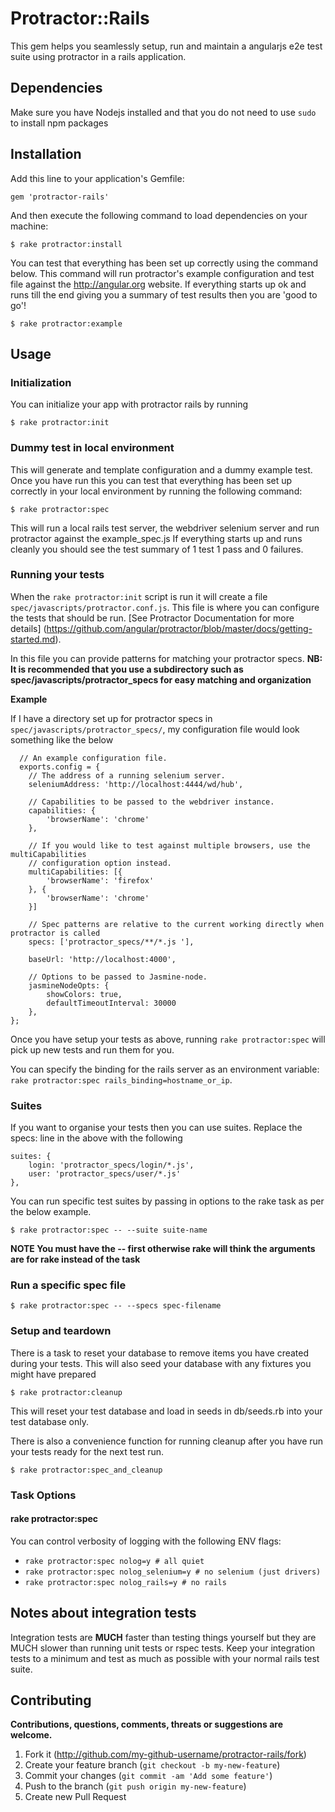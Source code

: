 # Protractor::Rails

This gem helps you seamlessly setup, run and maintain a angularjs e2e test suite using protractor in a rails application.

## Dependencies

Make sure you have Nodejs installed and that you do not need to use `sudo` to install npm packages

## Installation

Add this line to your application's Gemfile:

    gem 'protractor-rails'

And then execute the following command to load dependencies on your machine:

    $ rake protractor:install


You can test that everything has been set up correctly using the command below.
This command will run protractor's example configuration and test file against the
http://angular.org website. If everything starts up ok and runs till the end giving you
a summary of test results then you are 'good to go'!

    $ rake protractor:example

## Usage

### Initialization

You can initialize your app with protractor rails by running

    $ rake protractor:init

### Dummy test in local environment

This will generate and template configuration and a dummy example test. Once you have run this you can test that
everything has been set up correctly in your local environment by running the following command:

    $ rake protractor:spec

This will run a local rails test server, the webdriver selenium server and run protractor against the example_spec.js
If everything starts up and runs cleanly you should see the test summary of 1 test 1 pass and 0 failures.

### Running your tests

When the `rake protractor:init` script is run it will create a file `spec/javascripts/protractor.conf.js`. This file is where you
can configure the tests that should be run. [See Protractor Documentation for more details] (https://github.com/angular/protractor/blob/master/docs/getting-started.md).

In this file you can provide patterns for matching your protractor specs. **NB: It is recommended that you use a subdirectory such as spec/javascripts/protractor_specs for easy matching and organization**

**Example**

If I have a directory set up for protractor specs in `spec/javascripts/protractor_specs/`, my configuration file would look something like the below

```
  // An example configuration file.
  exports.config = {
    // The address of a running selenium server.
    seleniumAddress: 'http://localhost:4444/wd/hub',

    // Capabilities to be passed to the webdriver instance.
    capabilities: {
        'browserName': 'chrome'
    },

    // If you would like to test against multiple browsers, use the multiCapabilities
    // configuration option instead.
    multiCapabilities: [{
        'browserName': 'firefox'
    }, {
        'browserName': 'chrome'
    }]

    // Spec patterns are relative to the current working directly when protractor is called
    specs: ['protractor_specs/**/*.js '],

    baseUrl: 'http://localhost:4000',

    // Options to be passed to Jasmine-node.
    jasmineNodeOpts: {
        showColors: true,
        defaultTimeoutInterval: 30000
    },
};

```

Once you have setup your tests as above, running `rake protractor:spec` will pick up new tests and run them for you.

You can specify the binding for the rails server as an environment variable: `rake protractor:spec rails_binding=hostname_or_ip`.

### Suites

If you want to organise your tests then you can use suites. Replace the specs: line in the above with the following

    suites: {
        login: 'protractor_specs/login/*.js',
        user: 'protractor_specs/user/*.js'
    },

You can run specific test suites by passing in options to the rake task as per the below example.

    $ rake protractor:spec -- --suite suite-name

**NOTE You must have the -- first otherwise rake will think the arguments are for rake instead of the task**

### Run a specific spec file

    $ rake protractor:spec -- --specs spec-filename

### Setup and teardown

There is a task to reset your database to remove items you have created during your tests. This will also seed your database with any fixtures you might have prepared

    $ rake protractor:cleanup

This will reset your test database and load in seeds in db/seeds.rb into your test database only.

There is also a convenience function for running cleanup after you have run your tests ready for the next test run.

    $ rake protractor:spec_and_cleanup

### Task Options

#### rake protractor:spec

You can control verbosity of logging with the following ENV flags:

*   `rake protractor:spec nolog=y # all quiet`
*   `rake protractor:spec nolog_selenium=y # no selenium (just drivers)`
*   `rake protractor:spec nolog_rails=y # no rails`

## Notes about integration tests

Integration tests are **MUCH** faster than testing things yourself but they are MUCH slower than running unit tests or
rspec tests. Keep your integration tests to a minimum and test as much as possible with your normal rails test suite.

## Contributing

**Contributions, questions, comments, threats or suggestions are welcome.**

1. Fork it (http://github.com/my-github-username/protractor-rails/fork)
2. Create your feature branch (`git checkout -b my-new-feature`)
3. Commit your changes (`git commit -am 'Add some feature'`)
4. Push to the branch (`git push origin my-new-feature`)
5. Create new Pull Request

